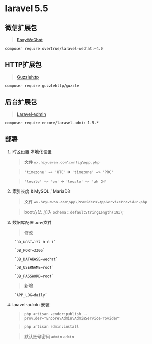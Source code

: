 # laravel 5.5


## 微信扩展包

> [EasyWeChat](https://github.com/overtrue/laravel-wechat)

    composer require overtrue/laravel-wechat:~4.0

## HTTP扩展包

> [Guzzlehttp](https://github.com/guzzle/guzzle)

    composer require guzzlehttp/guzzle

## 后台扩展包

> [Laravel-admin](http://laravel-admin.org/docs/#/zh/installation)

    composer require encore/laravel-admin 1.5.*

## 部署

1. 时区设置 本地化设置

    > 文件 `wx.hzyuewan.com\config\app.php`

    > `'timezone' => 'UTC'` => `'timezone' => 'PRC'`

    > `'locale' => 'en'` => `'locale' => 'zh-CN'`

1. 索引长度 & MySQL / MariaDB

    > 文件 `wx.hzyuewan.com\app\Providers\AppServiceProvider.php`

    > boot方法 加入 `Schema::defaultStringLength(191)`;

1. 数据库配置 .env文件

    > 修改

        `DB_HOST=127.0.0.1`

        `DB_PORT=3306`

        `DB_DATABASE=wechat`

        `DB_USERNAME=root`

        `DB_PASSWORD=root`

    > 新增

        `APP_LOG=daily`

1. laravel-admin 安装

    > `php artisan vendor:publish --provider="Encore\Admin\AdminServiceProvider"`

    > `php artisan admin:install`

    > 默认账号密码 `admin` `admin`
